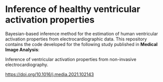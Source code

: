 # Inference of healthy ventricular activation properties
Bayesian-based inference method for the estimation of human ventricular activation properties from electrocardiographic data. 
This repository contains the code developed for the following study published in **Medical Image Analysis**: 

Inference of ventricular activation properties from non-invasive electrocardiography. 

https://doi.org/10.1016/j.media.2021.102143
